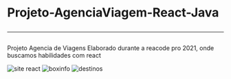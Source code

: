 # Projeto-AgenciaViagem-React-Java<hr/>
<p>Projeto Agencia de Viagens Elaborado durante a reacode pro 2021, onde buscamos habilidades com react<p/>

![site react](https://user-images.githubusercontent.com/77218845/155206010-98e65272-e689-4086-9691-9cf493302a9f.gif)
![boxinfo](https://user-images.githubusercontent.com/77218845/155206285-9306cf00-bfad-4ea7-a5f7-b6cc3105d383.gif)
![destinos](https://user-images.githubusercontent.com/77218845/155206666-75ec841d-61b5-4d3f-ab3f-d93615e6b2f8.gif)


